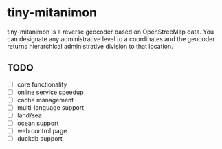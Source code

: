 # tiny-mitanimon

tiny-mitanimon is a reverse geocoder based on OpenStreeMap data. You can designate any administrative level to a coordinates and the geocoder returns hierarchical administrative division to that location.

## TODO

- [ ] core functionality
- [ ] online service speedup
- [ ] cache management
- [ ] multi-language support
- [ ] land/sea
- [ ] ocean support
- [ ] web control page
- [ ] duckdb support
